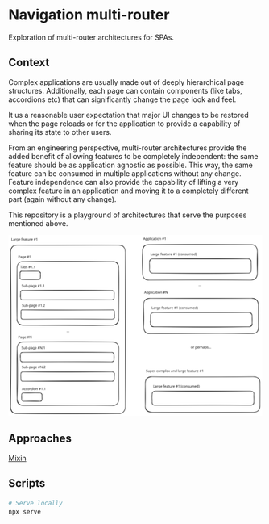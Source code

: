 # Navigation multi-router
Exploration of multi-router architectures for SPAs.

## Context

Complex applications are usually made out of deeply hierarchical page structures. Additionally, each page can contain components (like tabs, accordions etc) that can significantly change the page look and feel.

It us a reasonable user expectation that major UI changes to be restored when the page reloads or for the application to provide a capability of sharing its state to other users.

From an engineering perspective, multi-router architectures provide the added benefit of allowing features to be completely independent: the same feature should be as application agnostic as possible. This way, the same feature can be consumed in multiple applications without any change. Feature independence can also provide the capability of lifting a very complex feature in an application and moving it to a completely different part (again without any change).

This repository is a playground of architectures that serve the purposes mentioned above.

![Schematic goal](/assets/schematic-goal.svg)

## Approaches

[Mixin](mixin/README.md)

## Scripts

```bash
# Serve locally
npx serve
```
